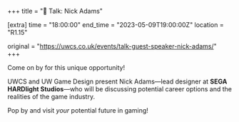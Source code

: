 +++
title = "🎤 Talk: Nick Adams"

[extra]
time = "18:00:00"
end_time = "2023-05-09T19:00:00Z"
location = "R1.15"

original = "https://uwcs.co.uk/events/talk-guest-speaker-nick-adams/"    
+++

Come on by for this unique opportunity! 

UWCS and UW Game Design present Nick Adams—lead designer at **SEGA HARDlight Studios**—who will be discussing potential career options and the realities of the game industry. 

Pop by and visit *your* potential future in gaming!
